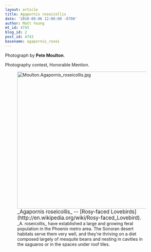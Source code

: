 ```yaml
---
layout: article
title: Agapornis roseicollis
date: '2010-09-06 12:00:00 -0700'
author: Matt Young
mt_id: 4743
blog_id: 2
post_id: 4743
basename: agapornis_rosei
---
```

Photograph by **Pete Moulton**.

Photography contest, Honorable Mention.

<figure>
<img src="http://pandasthumb.org/archives/2010/08/08/Moulton.Agapornis_roseicollis.jpg" alt="Moulton.Agapornis_roseicollis.jpg" width="600" height="449" />
<figcaption markdown="span">
<big>_Agapornis roseicollis_ -- [Rosy-faced Lovebirds](http://en.wikipedia.org/wiki/Rosy-faced_Lovebird).</big> _A. roseicollis_ have established a large and growing feral population in the Phoenix metro area. The Sonoran desert habitats serve them very well, and they're thriving on a diet composed largely of mesquite beans and nesting in cavities in the saguaros or in the spaces under roof tiles.

</figcaption>
</figure>

